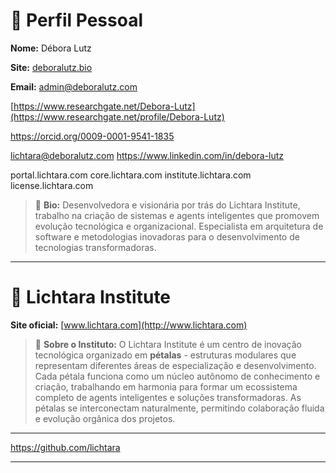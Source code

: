 # 👤 Perfil Pessoal

**Nome:** Débora Lutz

**Site:** [deboralutz.bio](http://deboralutz.bio)

**Email:** [admin@deboralutz.com](mailto:admin@deboralutz.com)

[https://www.researchgate.net/Debora-Lutz](https://www.researchgate.net/profile/Debora-Lutz)

https://orcid.org/0009-0001-9541-1835 


lichtara@deboralutz.com
https://www.linkedin.com/in/debora-lutz

portal.lichtara.com
core.lichtara.com
institute.lichtara.com
license.lichtara.com

> 🌟 **Bio:** Desenvolvedora e visionária por trás do Lichtara Institute, trabalho na criação de sistemas e agents inteligentes que promovem evolução tecnológica e organizacional. Especialista em arquitetura de software e metodologias inovadoras para o desenvolvimento de tecnologias transformadoras.
> 

---

# 🏢 Lichtara Institute

**Site oficial:** [www.lichtara.com](http://www.lichtara.com)

> 🌸 **Sobre o Instituto:** O Lichtara Institute é um centro de inovação tecnológica organizado em **pétalas** - estruturas modulares que representam diferentes áreas de especialização e desenvolvimento. Cada pétala funciona como um núcleo autônomo de conhecimento e criação, trabalhando em harmonia para formar um ecossistema completo de agents inteligentes e soluções transformadoras. As pétalas se interconectam naturalmente, permitindo colaboração fluida e evolução orgânica dos projetos.
> 

---

 https://github.com/lichtara

---
